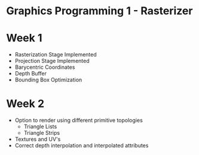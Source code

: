 # Graphics Programming 1 - Rasterizer

# Week 1

- Rasterization Stage Implemented
- Projection Stage Implemented
- Barycentric Coordinates
- Depth Buffer
- Bounding Box Optimization

# Week 2

- Option to render using different primitive topologies
	- Triangle Lists
	- Triangle Strips
- Textures and UV's
- Correct depth interpolation and interpolated attributes

